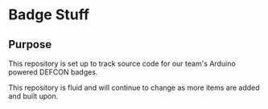 # Badge Stuff

## Purpose

This repository is set up to track source code for our team's Arduino powered DEFCON badges.

This repository is fluid and will continue to change as more items are added and built upon.
